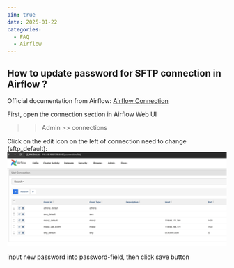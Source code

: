 ```yaml
---
pin: true
date: 2025-01-22
categories:
  - FAQ
  - Airflow
---
```


## How to update password for SFTP connection in Airflow ?

Official documentation from Airflow: [Airflow Connection](https://airflow.apache.org/docs/apache-airflow/stable/howto/connection.html)

First, open the connection section in Airflow Web UI
>> Admin >> connections

Click on the edit icon on the left of connection need to change (sftp_default):
![image](../../assets/connections.png)

input new password into password-field, then click save button
